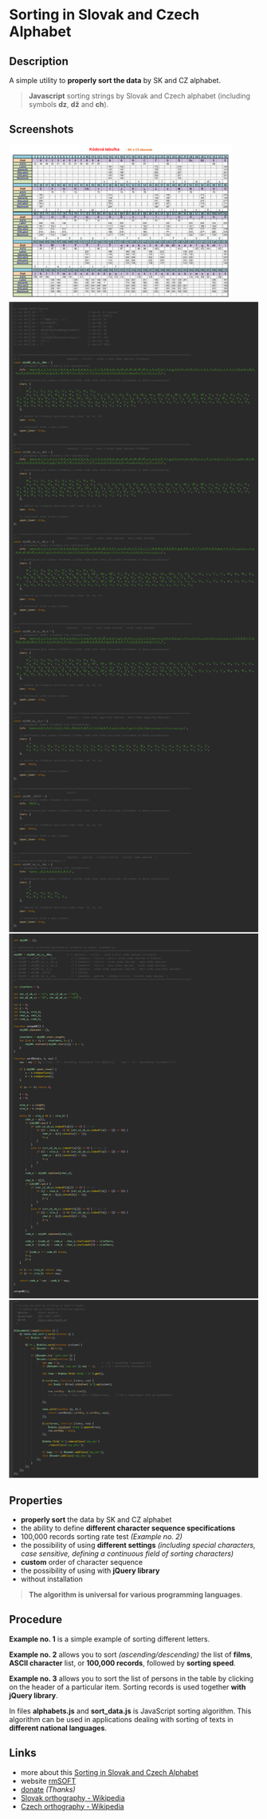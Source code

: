 Sorting in Slovak and Czech Alphabet
====================================

## Description

A simple utility to **properly sort the data** by SK and CZ alphabet.

> **Javascript** sorting strings by Slovak and Czech alphabet (including symbols **dz**, **dž** and **ch**).


## Screenshots

<img src="https://raw.githubusercontent.com/mesaros/sorting-in-slovak-and-czech-alphabet/master/screenshots/sorting-in-slovak-and-czech-alphabet-01.png" width="448px" />

<img src="https://raw.githubusercontent.com/mesaros/sorting-in-slovak-and-czech-alphabet/master/screenshots/sorting-in-slovak-and-czech-alphabet-02.png" width="500px" />

<img src="https://raw.githubusercontent.com/mesaros/sorting-in-slovak-and-czech-alphabet/master/screenshots/sorting-in-slovak-and-czech-alphabet-03.png" width="500px" />

<img src="https://raw.githubusercontent.com/mesaros/sorting-in-slovak-and-czech-alphabet/master/screenshots/sorting-in-slovak-and-czech-alphabet-04.png" width="500px" />


## Properties

- **properly sort** the data by SK and CZ alphabet
- the ability to define **different character sequence specifications**
- 100,000 records sorting rate test *(Example no. 2)*
- the possibility of using **different settings** *(including special characters, case sensitive, defining a continuous field of sorting characters)*
- **custom** order of character sequence
- the possibility of using with **jQuery library**
- without installation

> **The algorithm is universal for various programming languages**.


## Procedure

**Example no. 1** is a simple example of sorting different letters.

**Example no. 2** allows you to sort *(ascending/descending)* the list of **films**, **ASCII character** list, or **100,000 records**, followed by **sorting speed**.

**Example no. 3** allows you to sort the list of persons in the table by clicking on the header of a particular item. Sorting records is used together **with jQuery library**.

In files **alphabets.js** and **sort_data.js** is JavaScript sorting algorithm. This algorithm can be used in applications dealing with sorting of texts in **different 
national languages**.


## Links

- more about this [Sorting in Slovak and Czech Alphabet][1]
- website [rmSOFT][2]
- [donate][3] *(Thanks)*
- [Slovak orthography - Wikipedia][4]
- [Czech orthography - Wikipedia][5]


[1]: http://www.rmsoft.sk/en/portfolio/programming-work/web-services/data-sorting-in-slovak-and-czech-alphabet
[2]: http://www.rmsoft.sk/en
[3]: https://www.paypal.com/cgi-bin/webscr?cmd=_s-xclick&hosted_button_id=BB4D8Y28YZDH6 "Thanks for support"
[4]: http://en.wikipedia.org/wiki/Slovak_orthography
[5]: http://en.wikipedia.org/wiki/Czech_orthography
